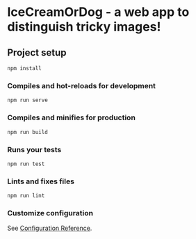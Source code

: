 # IceCreamOrDog - a web app to distinguish tricky images!

## Project setup
```
npm install
```

### Compiles and hot-reloads for development
```
npm run serve
```

### Compiles and minifies for production
```
npm run build
```

### Runs your tests
```
npm run test
```

### Lints and fixes files
```
npm run lint
```

### Customize configuration
See [Configuration Reference](https://cli.vuejs.org/config/).
